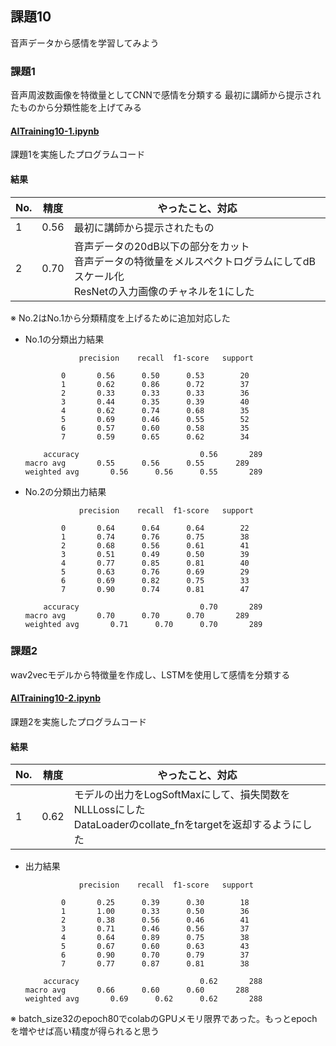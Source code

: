 ## 課題10
音声データから感情を学習してみよう

### 課題1
音声周波数画像を特徴量としてCNNで感情を分類する
最初に講師から提示されたものから分類性能を上げてみる

#### [AITraining10-1.ipynb](./AITraining10-1.ipynb)
課題1を実施したプログラムコード

#### 結果

| No. |  精度  | やったこと、対応 |
| ---- | ---- | ---- |
| 1 | 0.56 | 最初に講師から提示されたもの|
| 2 | 0.70 | 音声データの20dB以下の部分をカット<br>音声データの特徴量をメルスペクトログラムにしてdBスケール化<br>ResNetの入力画像のチャネルを1にした |

※ No.2はNo.1から分類精度を上げるために追加対応した


* No.1の分類出力結果
    ```
                precision    recall  f1-score   support

            0       0.56      0.50      0.53        20
            1       0.62      0.86      0.72        37
            2       0.33      0.33      0.33        36
            3       0.44      0.35      0.39        40
            4       0.62      0.74      0.68        35
            5       0.69      0.46      0.55        52
            6       0.57      0.60      0.58        35
            7       0.59      0.65      0.62        34

        accuracy                           0.56       289
    macro avg       0.55      0.56      0.55       289
    weighted avg       0.56      0.56      0.55       289
    ```
* No.2の分類出力結果
    ```
                precision    recall  f1-score   support

            0       0.64      0.64      0.64        22
            1       0.74      0.76      0.75        38
            2       0.68      0.56      0.61        41
            3       0.51      0.49      0.50        39
            4       0.77      0.85      0.81        40
            5       0.63      0.76      0.69        29
            6       0.69      0.82      0.75        33
            7       0.90      0.74      0.81        47

        accuracy                           0.70       289
    macro avg       0.70      0.70      0.70       289
    weighted avg       0.71      0.70      0.70       289
    ```

### 課題2
wav2vecモデルから特徴量を作成し、LSTMを使用して感情を分類する

#### [AITraining10-2.ipynb](./AITraining10-2.ipynb)
課題2を実施したプログラムコード

#### 結果
| No. |  精度  | やったこと、対応 |
| ---- | ---- | ---- |
| 1 | 0.62 | モデルの出力をLogSoftMaxにして、損失関数をNLLLossにした<br>DataLoaderのcollate_fnをtargetを返却するようにした|

* 出力結果
    ```
                precision    recall  f1-score   support

            0       0.25      0.39      0.30        18
            1       1.00      0.33      0.50        36
            2       0.38      0.56      0.46        41
            3       0.71      0.46      0.56        37
            4       0.64      0.89      0.75        38
            5       0.67      0.60      0.63        43
            6       0.90      0.70      0.79        37
            7       0.77      0.87      0.81        38

        accuracy                           0.62       288
    macro avg       0.66      0.60      0.60       288
    weighted avg       0.69      0.62      0.62       288
    ```
※ batch_size32のepoch80でcolabのGPUメモリ限界であった。もっとepochを増やせば高い精度が得られると思う